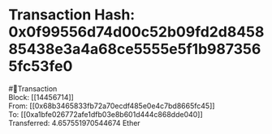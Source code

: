 
Transaction Hash: 0x0f99556d74d00c52b09fd2d845885438e3a4a68ce5555e5f1b9873565fc53fe0
====================================================================================
  
#💸Transaction  
Block: [[14456714]]  
From: [[0x68b3465833fb72a70ecdf485e0e4c7bd8665fc45]]  
To: [[0xa1bfe026772afe1dfb03e8b601d444c868dde040]]  
Transferred: 4.657551970544674 Ether